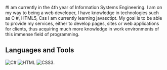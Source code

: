 #I am currently in the 4th year of Information Systems Engineering. I am on my way to being a web developer, I have knowledge in technologies such as C #, HTML5, Css I am currently learning javasctipt. My goal is to be able to provide my services, either to develop pages, sites or web applications for clients, thus acquiring much more knowledge in work environments of this immense field of programming.

## Languages and Tools
![C#](https://img.shields.io/badge/C%20Sharp-239120.svg?style=for-the-badge&logo=C-Sharp&logoColor=white)
![HTML](https://img.shields.io/badge/html5%20-%23E34F26.svg?&style=for-the-badge&logo=html5&logoColor=white)
![CSS3](https://img.shields.io/badge/css3%20-%231572B6.svg?&style=for-the-badge&logo=css3&logoColor=white).



